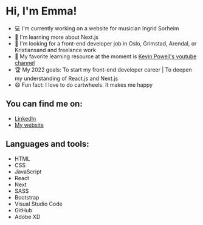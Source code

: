 # Hi, I'm Emma!

- :computer: I'm currently working on a website for musician Ingrid Sorheim
- :microscope: I'm learning more about Next.js
- :eyes: I'm looking for a front-end developer job in Oslo, Grimstad, Arendal, or Kristiansand and freelance work
- :book: My favorite learning resource at the moment is <a href="https://www.youtube.com/kepowob"> Kevin Powell's youtube channel </a>
- :trophy: My 2022 goals: To start my front-end developer career | To deepen my understanding of React.js and Next.js
- :smile: Fun fact: I love to do cartwheels. It makes me happy

## You can find me on:

- <a href="https://www.linkedin.com/in/emma-tonnessen/">LinkedIn</a>
- <a href="https://emmatonnessen.com">My website</a>

## Languages and tools:

- HTML
- CSS
- JavaScript
- React
- Next
- SASS
- Bootstrap
- Visual Studio Code
- GitHub
- Adobe XD


<!-- <img alt="visual studio code" width="26px" src="https://raw.githubusercontent.com/github/explore/80688e429a7d4ef2fca1e82350fe8e3517d3494d/topics/visual-studio-code/visual-studio-code.png"] /> -->

